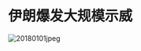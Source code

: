 # 伊朗爆发大规模示威

![20180101jpeg](https://img.hacpai.com/file/2018/09/4b2237c20d964c3493b4a4bf2edda85d_20180101.jpeg)

